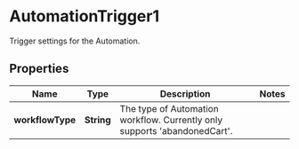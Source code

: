 

# AutomationTrigger1

Trigger settings for the Automation.

## Properties

| Name | Type | Description | Notes |
|------------ | ------------- | ------------- | -------------|
|**workflowType** | **String** | The type of Automation workflow. Currently only supports &#39;abandonedCart&#39;. |  |



